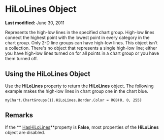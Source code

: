 
# HiLoLines Object

 **Last modified:** June 30, 2011

Represents the high-low lines in the specified chart group. High-low lines connect the highest point with the lowest point in every category in the chart group. Only 2-D line groups can have high-low lines. This object isn't a collection. There's no object that represents a single high-low line; either you have high-low lines turned on for all points in a chart group or you have them turned off.

## Using the HiLoLines Object

Use the  **HiLoLines** property to return the **HiLoLines** object. The following example makes the high-low lines in chart group one in the chart blue.


```
myChart.ChartGroups(1).HiLoLines.Border.Color = RGB(0, 0, 255)
```


## Remarks

If the  ** [HasHiLoLines](57018e82-acf1-039f-3fa5-d2319385c3d5.md)**property is  **False**, most properties of the  **HiLoLines** object are disabled.


